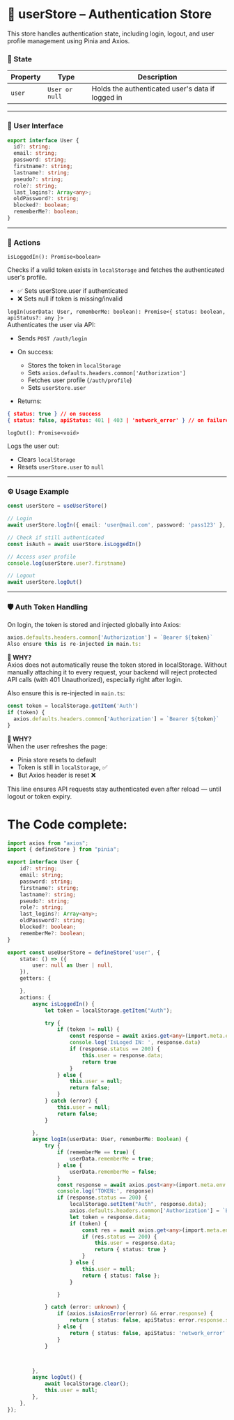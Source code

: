 # 🧠 userStore – Authentication Store
This store handles authentication state, including login, logout, and user profile management using Pinia and Axios.

### 🧩 State
| **Property**	| **Type**	| **Description**| 
|--------------------|----------------|-----------------------------|
| `user` |  `User or null` |Holds the authenticated user's data if logged in

---
### 🔐 User Interface
```ts
export interface User {
  id?: string;
  email: string;
  password: string;
  firstname?: string;
  lastname?: string;
  pseudo?: string;
  role?: string;
  last_logins?: Array<any>;
  oldPassword?: string;
  blocked?: boolean;
  rememberMe?: boolean;
}
```

---

### 🧪 Actions
``isLoggedIn(): Promise<boolean>``

Checks if a valid token exists in ``localStorage`` and fetches the authenticated user's profile.
- ✅ Sets userStore.user if authenticated
- ❌ Sets null if token is missing/invalid

``logIn(userData: User, rememberMe: boolean): Promise<{ status: boolean, apiStatus?: any }>``   
Authenticates the user via API:
- Sends ``POST /auth/login``
- On success:
    - Stores the token in ``localStorage``
    - Sets ``axios.defaults.headers.common['Authorization']``
    - Fetches user profile (``/auth/profile``)
    - Sets ``userStore.user``

- Returns:
```json
{ status: true } // on success
{ status: false, apiStatus: 401 | 403 | 'network_error' } // on failure
```
``logOut(): Promise<void>``

Logs the user out:  
- Clears ``localStorage``
- Resets ``userStore.user`` to ``null``

---

### ⚙️ Usage Example
```ts
const userStore = useUserStore()

// Login
await userStore.logIn({ email: 'user@mail.com', password: 'pass123' }, true)

// Check if still authenticated
const isAuth = await userStore.isLoggedIn()

// Access user profile
console.log(userStore.user?.firstname)

// Logout
await userStore.logOut()
```

---

### 🛡️ Auth Token Handling
On login, the token is stored and injected globally into Axios:

```ts
axios.defaults.headers.common['Authorization'] = `Bearer ${token}`
Also ensure this is re-injected in main.ts:
```
**📌 WHY?**    
Axios does not automatically reuse the token stored in localStorage. Without manually attaching it to every request, your backend will reject protected API calls (with 401 Unauthorized), especially right after login.

Also ensure this is re-injected in ``main.ts``:

```ts
const token = localStorage.getItem('Auth')
if (token) {
  axios.defaults.headers.common['Authorization'] = `Bearer ${token}`
}
```
**📌 WHY?**  
When the user refreshes the page:
- Pinia store resets to default
- Token is still in ``localStorage``, ✅
- But Axios header is reset ❌

This line ensures API requests stay authenticated even after reload — until logout or token expiry.

# The Code complete:
```ts
import axios from "axios";
import { defineStore } from "pinia";

export interface User {
    id?: string;
    email: string;
    password: string;
    firstname?: string;
    lastname?: string;
    pseudo?: string;
    role?: string;
    last_logins?: Array<any>;
    oldPassword?: string;
    blocked?: boolean;
    rememberMe?: boolean;
}

export const useUserStore = defineStore('user', {
    state: () => ({
        user: null as User | null,
    }),
    getters: {

    },
    actions: {
        async isLoggedIn() {
            let token = localStorage.getItem("Auth");

            try {
                if (token != null) {
                    const response = await axios.get<any>(import.meta.env.VITE_API_URL + '/auth/profile', { headers: { Authorization: `Bearer ${token}` } });
                    console.log('IsLoged IN: ', response.data)
                    if (response.status == 200) {
                        this.user = response.data;
                        return true
                    }
                } else {
                    this.user = null;
                    return false;
                }
            } catch (error) {
                this.user = null;
                return false;
            }

        },
        async logIn(userData: User, rememberMe: Boolean) {
            try {
                if (rememberMe == true) {
                    userData.rememberMe = true;
                } else {
                    userData.rememberMe = false;
                }
                const response = await axios.post<any>(import.meta.env.VITE_API_URL + '/auth/login', userData, { headers: { 'User-Agent': 'Mozilla/5.0 (Windows NT 6.3; WOW64) AppleWebKit/537.36 (KHTML, like Gecko) Chrome/38.0.2125.111 Safari/537.36' } });
                console.log('TOKEN:', response)
                if (response.status == 200) {
                    localStorage.setItem("Auth", response.data);
                    axios.defaults.headers.common['Authorization'] = `Bearer ${response.data}`
                    let token = response.data;
                    if (token) {
                        const res = await axios.get<any>(import.meta.env.VITE_API_URL + '/auth/profile', { headers: { Authorization: `Bearer ${token}` } });
                        if (res.status == 200) {
                            this.user = response.data;
                            return { status: true }
                        }
                    } else {
                        this.user = null;
                        return { status: false };
                    }

                }

            } catch (error: unknown) {
                if (axios.isAxiosError(error) && error.response) {
                    return { status: false, apiStatus: error.response.status }
                } else {
                    return { status: false, apiStatus: 'network_error' }
                }
            }



        },
        async logOut() {
            await localStorage.clear();
            this.user = null;
        },
    },
});
```